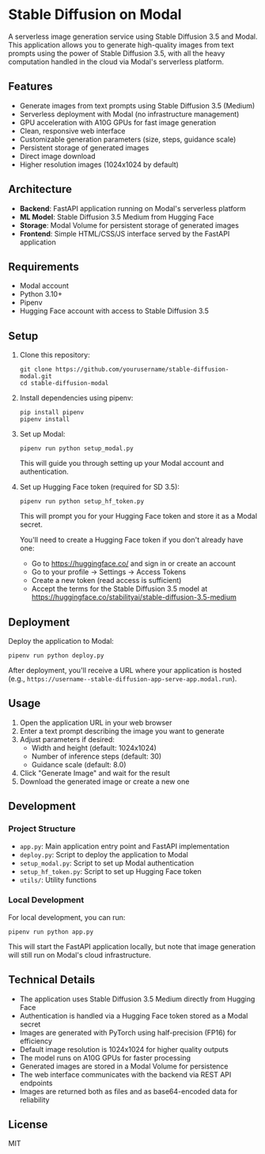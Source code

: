 # Stable Diffusion on Modal

A serverless image generation service using Stable Diffusion 3.5 and Modal. This application allows you to generate high-quality images from text prompts using the power of Stable Diffusion 3.5, with all the heavy computation handled in the cloud via Modal's serverless platform.

## Features

- Generate images from text prompts using Stable Diffusion 3.5 (Medium)
- Serverless deployment with Modal (no infrastructure management)
- GPU acceleration with A10G GPUs for fast image generation
- Clean, responsive web interface
- Customizable generation parameters (size, steps, guidance scale)
- Persistent storage of generated images
- Direct image download
- Higher resolution images (1024x1024 by default)

## Architecture

- **Backend**: FastAPI application running on Modal's serverless platform
- **ML Model**: Stable Diffusion 3.5 Medium from Hugging Face
- **Storage**: Modal Volume for persistent storage of generated images
- **Frontend**: Simple HTML/CSS/JS interface served by the FastAPI application

## Requirements

- Modal account
- Python 3.10+
- Pipenv
- Hugging Face account with access to Stable Diffusion 3.5

## Setup

1. Clone this repository:
   ```
   git clone https://github.com/yourusername/stable-diffusion-modal.git
   cd stable-diffusion-modal
   ```

2. Install dependencies using pipenv:
   ```
   pip install pipenv
   pipenv install
   ```

3. Set up Modal:
   ```
   pipenv run python setup_modal.py
   ```
   This will guide you through setting up your Modal account and authentication.

4. Set up Hugging Face token (required for SD 3.5):
   ```
   pipenv run python setup_hf_token.py
   ```
   This will prompt you for your Hugging Face token and store it as a Modal secret.
   
   You'll need to create a Hugging Face token if you don't already have one:
   - Go to https://huggingface.co/ and sign in or create an account
   - Go to your profile → Settings → Access Tokens
   - Create a new token (read access is sufficient)
   - Accept the terms for the Stable Diffusion 3.5 model at https://huggingface.co/stabilityai/stable-diffusion-3.5-medium

## Deployment

Deploy the application to Modal:
```
pipenv run python deploy.py
```

After deployment, you'll receive a URL where your application is hosted (e.g., `https://username--stable-diffusion-app-serve-app.modal.run`).

## Usage

1. Open the application URL in your web browser
2. Enter a text prompt describing the image you want to generate
3. Adjust parameters if desired:
   - Width and height (default: 1024x1024)
   - Number of inference steps (default: 30)
   - Guidance scale (default: 8.0)
4. Click "Generate Image" and wait for the result
5. Download the generated image or create a new one

## Development

### Project Structure

- `app.py`: Main application entry point and FastAPI implementation
- `deploy.py`: Script to deploy the application to Modal
- `setup_modal.py`: Script to set up Modal authentication
- `setup_hf_token.py`: Script to set up Hugging Face token
- `utils/`: Utility functions

### Local Development

For local development, you can run:
```
pipenv run python app.py
```

This will start the FastAPI application locally, but note that image generation will still run on Modal's cloud infrastructure.

## Technical Details

- The application uses Stable Diffusion 3.5 Medium directly from Hugging Face
- Authentication is handled via a Hugging Face token stored as a Modal secret
- Images are generated with PyTorch using half-precision (FP16) for efficiency
- Default image resolution is 1024x1024 for higher quality outputs
- The model runs on A10G GPUs for faster processing
- Generated images are stored in a Modal Volume for persistence
- The web interface communicates with the backend via REST API endpoints
- Images are returned both as files and as base64-encoded data for reliability

## License

MIT